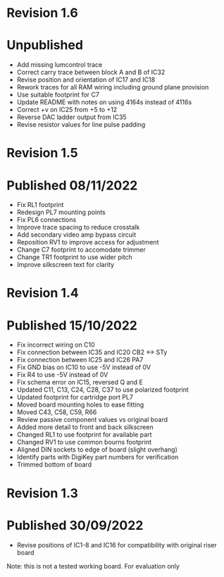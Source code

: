 # Revision 1.6 #
# Unpublished 

* Add missing lumcontrol trace
* Correct carry trace between block A and B of IC32
* Revise position and orientation of IC17 and IC18
* Rework traces for all RAM wiring including ground plane provision
* Use suitable footprint for C7
* Update README with notes on using 4164s instead of 4116s
* Correct +v on IC25 from +5 to +12
* Reverse DAC ladder output from IC35
* Revise resistor values for line pulse padding

# Revision 1.5 #
# Published 08/11/2022

* Fix RL1 footprint
* Redesign PL7 mounting points
* Fix PL6 connections
* Improve trace spacing to reduce crosstalk
* Add secondary video amp bypass circuit
* Reposition RV1 to improve access for adjustment
* Change C7 footprint to accomodate trimmer
* Change TR1 footprint to use wider pitch
* Improve silkscreen text for clarity

# Revision 1.4 #
# Published 15/10/2022

* Fix incorrect wiring on C10
* Fix connection between IC35 and IC20 CB2 <-> STy
* Fix connection between IC25 and IC26 PA7
* Fix GND bias on IC10 to use -5V instead of 0V
* Fix R4 to use -5V instead of 0V
* Fix schema error on IC15, reversed Q and E
* Updated C11, C13, C24, C28, C37 to use polarized footprint
* Updated footprint for cartridge port PL7
* Moved board mounting holes to ease fitting
* Moved C43, C58, C59, R66
* Review passive component values vs original board
* Added more detail to front and back silkscreen
* Changed RL1 to use footprint for available part
* Changed RV1 to use common bourns footprint
* Aligned DIN sockets to edge of board (slight overhang)
* Identify parts with DigiKey part numbers for verification
* Trimmed bottom of board

# Revision 1.3 #
# Published 30/09/2022

* Revise positions of IC1-8 and IC16 for compatibility with original riser board

Note: this is not a tested working board. For evaluation only